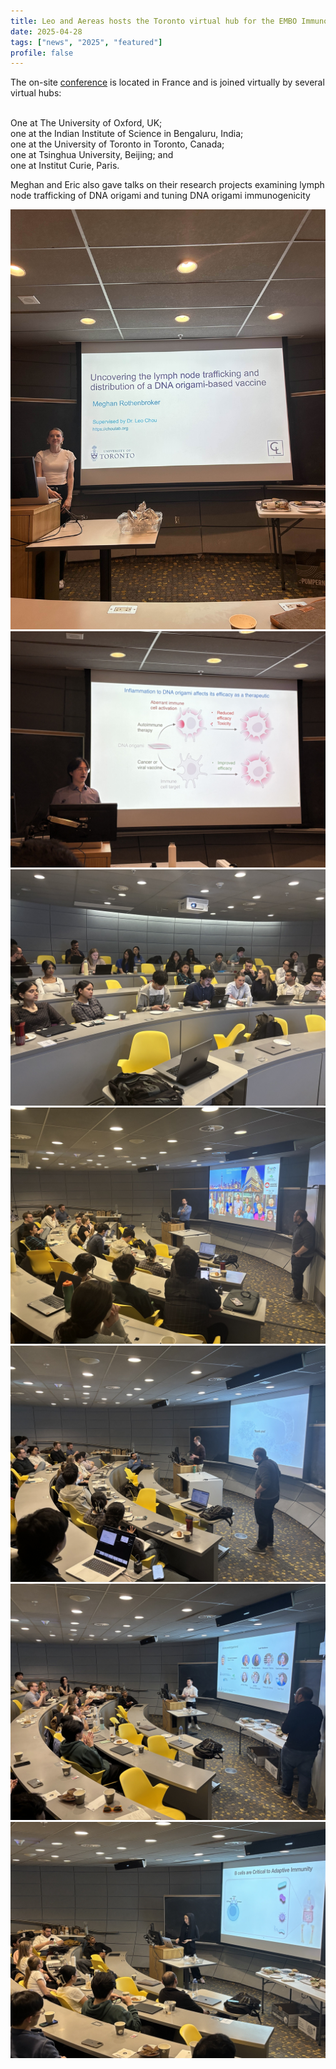 ```yaml
---
title: Leo and Aereas hosts the Toronto virtual hub for the EMBO ImmunoBiophysics symposium
date: 2025-04-28
tags: ["news", "2025", "featured"]
profile: false
---
```


The on-site [conference](https://meetings.embo.org/event/25-immunobiophysics) is located in France and is joined virtually by several virtual hubs:


<br> One at The University of Oxford, UK;
<br> one at the Indian Institute of Science in Bengaluru, India;
<br> one at the University of Toronto in Toronto, Canada;
<br> one at Tsinghua University, Beijing; and
<br> one at Institut Curie, Paris.


Meghan and Eric also gave talks on their research projects examining lymph node trafficking of DNA origami and tuning DNA origami immunogenicity

<!--more-->

![screen reader text](IMG_3245.jpg)
![screen reader text](IMG_4223.jpg)
![screen reader text](featured.jpg)
![screen reader text](IMG_6223.jpeg)
![screen reader text](IMG_6224.jpeg)
![screen reader text](IMG_6229.jpeg)
![screen reader text](IMG_6232.jpeg)